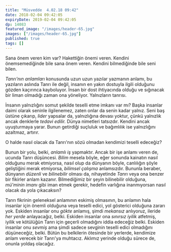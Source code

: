 ```yaml
---
title: "Müsvedde  4.02.18 09:42"
date: 2018-02-04 09:42:05
expiryDate: 2019-02-04 09:42:05
dp: 14083
featured_image: "/images/header-65.jpg"
images: ["/images/header-65.jpg"]
published: true
tags: []
---
```




Sana önem veren kim var? Hakettiğin önemi veren. Kendini önemsemediğinde bile
sana önem veren. Kendini bilmediğinde bile seni bilen.

*Tanrı'nın anlamları* konusunda uzun uzun yazılar yazmanın anlamı, bu yazıların
aslında Tanrı ile değil, insanın en yakın dostuyla ilgili olduğunu gözden
kaçırınca kayboluyor. İnsan bir dost ihtiyacında olduğu ve sığınacak bir liman
olmadığı zaman ona yöneliyor. Yalnızların tanrısı. 

İnsanın yalnızlığını somut şekilde teselli etme imkanı var mı? Başka insanlar
daimi olarak seninle ilgilenemez, zaten onlar da senin kadar yalnız. Seni baş
üstüne çıkarıp, *lider* yapsalar da, yalnızlığına devası yoktur, çünkü yalnızlık
ancak denklerle *tedavi edilir.* Dünya nimetleri tatsızdır. Kendini ancak
uyuşturmaya yarar. Bunun getirdiği suçluluk ve bağımlılık ise yalnızlığını
azaltmaz, artırır. 

O halde nasıl olacak da Tanrı'nın sözü olmadan kendimizi teselli edeceğiz?

Bunun bir yolu, belki, *anlamlı iş* yapmaktır. Ancak bir işe anlamı veren de,
ucunda Tanrı düşüncesi. *Bilim* mesela böyle, eğer sonunda kainatın nasıl
olduğunu merak etmiyorsa, nasıl olup da dünyanın böyle, canlılığın şöyle
geliştiğini merak etmiyorsa, *bilimsel çalışma* anlamsızdır. Bununla beraber,
dünyanın *düzenli* ve *bilinebilir* olması da, nihayetinde *Tanrı* veya ona
benzer bir fikirler anlam kazanır. Bilmediğimiz bir şeyin bilinebilir olduğuna,
*mü'minin imanı* gibi iman etmek gerekir, hedefin varlığına inanmıyorsan
nasıl olacak da yola çıkacaksın?

Tanrı fikrinin geleneksel anlamının eskimiş olmasının, bu anlamın hala insanlar
için önemli olduğuna veya teselli edici, yol gösterici olduğuna zararı yok.
Eskiden insanlar onu *gökte* anlamış, şimdi *mekansız* anlıyoruz, ileride *her
yerde* anlayacağız, belki. Eskiden insanlar ona *sınırsız iyilik* atfetmiş,
iyilik ve kötülüğün Tanrı için geçerli olmadığını iddia edeceğiz belki. Eskiden
insanlar onu *sevmiş* ama şimdi sadece sevginin teselli edici olmadığını
düşüneceğiz, belki. Bütün bu belkilerin ötesinde bir yerlerde, kendimize anlam
verecek bir Tanrı'ya muhtacız. Aklımız yerinde olduğu sürece de, onunla yoldaş
olacağız.

